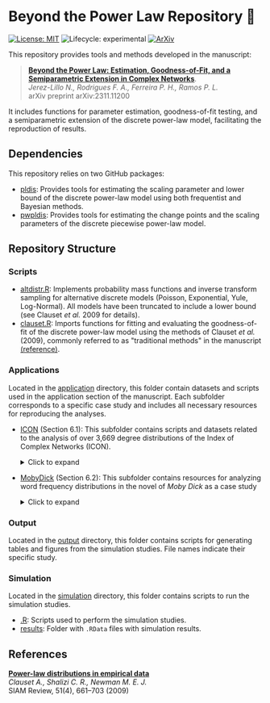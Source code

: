 
# Beyond the Power Law Repository 🚀

<!-- badges: start -->
[![License: MIT](https://img.shields.io/badge/License-MIT-yellow.svg)](./LICENSE)
![Lifecycle: experimental](https://img.shields.io/badge/Lifecycle-Experimental-steelblue)
[![ArXiv](https://img.shields.io/badge/ArXiv-2311.11200-red)](https://arxiv.org/abs/2311.11200)
<!-- badges: end -->

This repository provides tools and methods developed in the manuscript:

> [**Beyond the Power Law: Estimation, Goodness-of-Fit, and a Semiparametric Extension in Complex Networks**](https://arxiv.org/abs/2311.11200).  
*Jerez-Lillo N., Rodrigues F. A., Ferreira P. H., Ramos P. L.*  
arXiv preprint arXiv:2311.11200 

It includes functions for parameter estimation, goodness-of-fit testing, and a semiparametric extension of the discrete power-law model, facilitating the reproduction of results.

## Dependencies

This repository relies on two GitHub packages:

- [pldis](https://github.com/njerezlillo/pldis): Provides tools for estimating the scaling parameter and lower bound of the discrete power-law model using both frequentist and Bayesian methods.
- [pwpldis](https://github.com/njerezlillo/pwpldis): Provides tools for estimating the change points and the scaling parameters of the discrete piecewise power-law model.

## Repository Structure

### Scripts

- [altdistr.R](./altdistr.R): Implements probability mass functions and inverse transform sampling for alternative discrete models (Poisson, Exponential, Yule, Log-Normal). All models have been truncated to include a lower bound (see Clauset *et al.* 2009 for details). 
- [clauset.R](./clauset.R): Imports functions for fitting and evaluating the goodness-of-fit of the discrete power-law model using the methods of Clauset *et al.* (2009), commonly referred to as "traditional methods" in the manuscript [(reference)](https://aaronclauset.github.io/powerlaws/).

### Applications

Located in the [application](./application) directory, this folder contain datasets and scripts used in the application section of the manuscript. Each subfolder corresponds to a specific case study and includes all necessary resources for reproducing the analyses.

- [ICON](./application/icon) (Section 6.1): This subfolder contains scripts and datasets related to the analysis of over 3,669 degree distributions of the Index of Complex Networks (ICON).
  
  <details>
  <summary> Click to expand </summary>
  - **code_icon.R**: Contains the R scripts for analyzing degree distributions.
  - **data**: Contains the degree sequences analyzed in this study. These datasets were sourced from this [GitHub repository](https://github.com/adbroido/SFAnalysis).
  - **run**: Contains 10 R scripts implementing methods for estimating and testing power-law behavior across all degree sequences.
  - **results**: Contains the output generated by the 10 R scripts in the `./application/icon/run/` subfolder.
  - **tbl_results.R**: Aggregates all results into a structured object, summarizing key statistics such as number of nodes, average degree, etc.
  </details>  
  
- [MobyDick](./application/mobydick) (Section 6.2): This subfolder contains resources for analyzing word frequency distributions in the novel of *Moby Dick* as a case study
  <details>
  <summary> Click to expand </summary>
  - **book.txt**: The full text of *Moby Dick* in plain text format. This is used to create a word cloud of the most frequent words.
  - **code_mobydick.R**: Contains the `R` scripts to analyze word frequency distribution of *Moby Dick*.
  - **frequency_words.txt**: A precomputed dataset listing word frequencies in Moby Dick. This file was sourced from this [website](https://aaronclauset.github.io/powerlaws/data.htm)
  </details>  

### Output

Located in the [output](./output) directory, this folder contains scripts for generating tables and figures from the simulation studies. File names indicate their specific study.

### Simulation

Located in the [simulation](./simulation) directory, this folder contains scripts to run the simulation studies.

- [.R](./simulation/icon/code_icon.R): Scripts used to perform the simulation studies.
- [results](./simulation/results): Folder with `.RData` files with simulation results.

## References  

[**Power-law distributions in empirical data**](https://doi.org/10.1137/070710111)  
*Clauset A., Shalizi C. R., Newman M. E. J.*  
SIAM Review, 51(4), 661–703 (2009)
